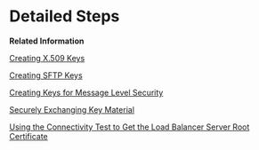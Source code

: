 <!-- loio93d9812cf2f6463d8195a005059d0239 -->

# Detailed Steps

**Related Information**  


[Creating X.509 Keys](creating-x-509-keys-ec605c7.md "")

[Creating SFTP Keys](creating-sftp-keys-3485a75.md "You can set up reliable file transfer based on SSH File Transfer Protocol (SFTP). SFTP is an enhancement of the Secure Shell (SSH) network protocol.")

[Creating Keys for Message Level Security](creating-keys-for-message-level-security-3722111.md "")

[Securely Exchanging Key Material](securely-exchanging-key-material-908d93e.md "In many cases, communication partners need to exchange public keys in order to establish a secure connection.")

[Using the Connectivity Test to Get the Load Balancer Server Root Certificate](using-the-connectivity-test-to-get-the-load-balancer-server-root-certificate-5d6cbf4.md "You can use the outbound connectivity test to get the load balancer server root certificate (which maybe required to set up inbound HTTP communication).")

